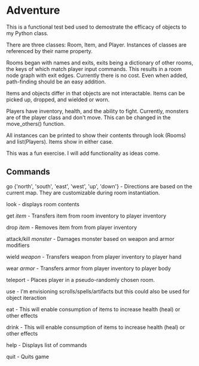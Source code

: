 # Adventure

This is a functional test bed used to demostrate the efficacy of objects to my Python class.

There are three classes: Room, Item, and Player. Instances of classes are referenced by their name property.

Rooms began with names and exits, exits being a dictionary of other rooms, the keys of which match player input commands. This results in a room node graph with exit edges. Currently there is no cost. Even when added, path-finding should be an easy addition. 

Items and objects differ in that objects are not interactable. Items can be picked up, dropped, and wielded or worn. 

Players have inventory, health, and the ability to fight. Currently, monsters are of the player class and don't move. This can be changed in the move_others() function.

All instances can be printed to show their contents through look (Rooms) and list(Players). Items show in either case.

This was a fun exercise. I will add functionality as ideas come.

## Commands

go {'north', 'south', 'east', 'west', 'up', 'down'} - Directions are based on the current map. They are customizable during room instantiation.

look - displays room contents

get *item* - Transfers item from room inventory to player inventory

drop *item* - Removes item from from player inventory

attack/kill *monster* - Damages monster based on weapon and armor modifiers

wield *weapon* - Transfers weapon from player inventory to player hand

wear *armor* - Transfers armor from player inventory to player body

teleport - Places player in a pseudo-randomly chosen room.

use - I'm envisioning scrolls/spells/artifacts but this could also be used for object iteraction

eat - This will enable consumption of items to increase health (heal) or other effects

drink - This will enable consumption of items to increase health (heal) or other effects

help - Displays list of commands

quit - Quits game